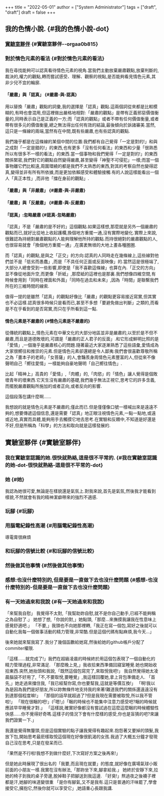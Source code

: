 +++
title = "2022-05-01"
author = ["System Administrator"]
tags = ["draft", "draft"]
draft = false
+++

## 我的色情小說. {#我的色情小說-dot}


### [實驗室夥伴](#實驗室夥伴) {#實驗室夥伴--orgaa0b815}


### 對於情色元素的看法 {#對於情色元素的看法}

我在尋找能夠可以認真看待情色元素的視角.當我們主動放棄嚴肅觀點,放棄判斷的,裁決的,權力的觀點,轉而嘗試感受、理解、觀察的視點,是否能夠看見情色元素,其非少兒不宜的輪廓.


#### 「嚴肅」與「認真」 {#嚴肅-與-認真}

用以替換「嚴肅」觀點的詞彙,我的選擇是「認真」觀點.這兩個詞從來都是比較模糊的,有時也會混用,但這裡做出嚴格地相對:「嚴肅的觀點」是帶有正義邪惡價值衡量的,同時表示自己是正義的一方;而「認真的觀點」或者不帶有任何價值衡量,或者帶有很多元的價值衡量,總之無法得出任何有效的結論,最後傾向於訴諸審美.當然,這只是一條線的兩端,當然有在中間,既有些嚴肅,也有些認真的觀點.

我們幾乎都是在這條線的某個中間的位置:我們都有自己覺得「一定是對的!」和與之成對「一定是錯的!」的東西,也有更多「沒有任何看法」的東西和少量「很熟悉所以有很多不一樣的看法」的東西.當一個事物和我們覺得「一定是對的!」的東西關係緊密,我們對它的觀點自然變得嚴肅,甚至變得「神聖不可侵犯」一樣;而當一個事物離它們比較遠,周圍環繞的都是我們不太熟悉的東西,對其的考察自然也變得認真,變得並非有所有所依據,而是更加依賴感受和體驗接觸.有的人說這樣能看出一個人「真正本性」,而非他「擋在身前的觀點」.


#### 「嚴肅」與「非嚴肅」 {#嚴肅-與-非嚴肅}


#### 「嚴肅」與「反嚴肅」 {#嚴肅-與-反嚴肅}


#### 「認真」:忽略嚴肅 {#認真-忽略嚴肅}

「認真」不是「嚴肅的是不好的」這個觀點.如果這樣想,那麼就是另外一個嚴肅的觀點而已,就好比從地上收起護欄,換個地方重擺一通,沒有實際地變化.實際上來說,很難認為持絕對嚴肅觀點的人能夠理解他所持的觀點.而持很絕對的嚴肅觀點的人,也很容易就會「換個地方重擺一通」,在廣袤無垠的大地上畫各種圈圈.

而「認真」的觀點,是與之「正交」的方向:認真的人同時走在幾條線上,這些線對他們並不是「低劣而愚蠢」,而是「不具任何正面或反面映像」的.當然這是很極端了,大部分人總會受到一些影響,即使是「我不喜歡這條線」也算在內.「正交的方向」並不像從地面升空,而更像「折紙」,那麼紙的這裡也是那裏.我們想像四維空間,有時候會用到「同時在裡面和外面」「同時在過去和未來」,因為「時間」是聯繫我們所在的三維時間的線索.

值得一提的是雖然「認真」的觀點好像比「嚴肅」的觀點更容易接近寫實,但其實也不必這樣.認真很多時候只是看而已,甚至不多想「要避免做出判斷」之類的,而看是不在乎看到的是否寫實,而只在乎所看到這一點.


#### 情色元素是不嚴肅的 {#情色元素是不嚴肅的}

從傳統的觀點上,情色元素在中華文化的大部分地區並非是嚴肅的,以至於是不但不嚴肅,而且是道德敗壞的,可謂是「嚴肅的正人君子的反面」.和它形成鮮明比照的是「愛情」,一個幾乎是嚴肅核心的問題.隨著最近大家逐漸熟悉了這些語彙,愛情成為大家很嚮往和推崇的元素.但是情色元素卻還總是令人鄙夷:我們會很喜歡尊敬所稱之為「畫本子的老師」「女菩薩」的人,會豔羨身周情色元素豐富的人,但從來不像聲明自己「嚮往愛情」一樣能夠自豪地聲明「自己嚮往情色」.

比起「精神上」高貴的「愛情」,「肉體」的,「肉慾」的「情色」讓人覺得是個敗壞青年的壞東西.它天生沒有嚴肅的基礎,我們幾乎無法正視它,思考它的許多含義,而擺脫嚴肅觀點所施加的或者正向,或者反向的影響.

這個段落在講什麼啊......

我想說的就是情色元素是不嚴肅的,僅此而已.但是僅僅像口號一樣喊出來是遠遠不夠的,想要傳遞這個信息,還是需要「認真」地正眼注視情色元素,一點一點地,或遠或近地,真實而具體,能夠用手去觸摸它地去思考.在實驗和反饋中,不知道是好還是不好,但是所稱為「科學」的方法和取向就是這樣發展的.


## 實驗室夥伴 {#實驗室夥伴}


### 我在實驗室認識的她.很快就熟絡,這是很不平常的. {#我在實驗室認識的她-dot-很快就熟絡-這是很不平常的-dot}


### 她 {#她}

我認為她很可愛,無論是在樣貌還是氣氛上.對我來說,首先是氣氛,然後我才能看到樣貌,不然就會有我的精神潔癖帶來的強烈不適感.


### 玩腳 {#玩腳}


### 用腦電紀錄性高潮 {#用腦電紀錄性高潮}

導電膏很麻煩


### 和玩腳的信號比較 {#和玩腳的信號比較}


### 然後做其他事情 {#然後做其他事情}


### 感想:也沒什麼特別的,但是要是一直做下去也沒什麼問題 {#感想-也沒什麼特別的-但是要是一直做下去也沒什麼問題}


### 有一天她過來和我說 {#有一天她過來和我說}

「來幫我自慰」
我覺得不太對,「我幫助妳自慰,就不是你自己動手,已經不能夠稱之為自慰了.」
她想了想,「你說的對,」她點頭,「那麼...來撫摸我讓我在性意味上感覺舒適吧.」
「不要,」我頭也不向她那裡轉,「我正在寫一個包,寫好之後就可以自動化我每一個做事活動的精力管理,非常酷.但是這個代碼有點麻煩,我今天...」

後來她就來幫我寫了.我分了幾個函數給她寫,然後給她的github帳戶分配了commiter權限.

「這樣......就完成了!」我們在超級凌晨的時候終於用這個包表現了一個自動化的精力管理過程,非常滿足.
「那麼晚上見,」我收拾東西準備回寢室睡覺.她也開始收拾東西.突然,她抬頭和我說,「既然這個包寫完了,來取悅我吧!」
我自然覺得她太凌晨腦袋不好用了,「不,不要取悅,要睡覺」,我這樣回覆她,拿上背包準備走人.
「首先,」她走過來擋住我,「我已經幫你寫,你也要幫我,這就是等價互換!」
「啊!我以為是因為我們是好朋友,所以妳無條件地支持我的來著!難道我們的關係還遠遠沒有到達那個程度嘛!」
「那個的話早就超過了?但是我現在需要被取悅,所以我不管啦!」
「現在很睏的吧!」(「嗯!」)「睏的時候也不能集中注意力感受吧?睏的時候就應該早早睡覺才對.」
「這樣說,確實好像都沒有嘗試過在這麼這麼睏的時候體驗性快感......你不覺得好奇嗎.這樣子的情況下會有什麼樣的感受,你也是盲猜的吧?來讓我們證實一下.」

我還是覺得無釐頭,但是這個實驗的點子讓我覺得有趣起來.抱怨著又要掉的頭髮,我放下包,開始思考最麽樣取悅這個現在好像很飢渴的女孩.我過了大概五分鐘才發現自己沒在思考,只是在發呆而已.

「果然是不行啦!我想不到做什麼好,下次寫好方案之後再來!」

但是她此時展現了很出名的「我要,而且現在就要」的態度,就好像在廣場氣球小販前面的小朋友一樣.我實在沒有辦法,「那妳坐下來,腳拿給我.」
她終於安靜下來,拉她的椅子到我的桌子旁邊,脫掉鞋子把腳送到我這邊.
「好臭!」熬過夜之後襪子裡都是汗,她腳的味道變很重
「是你有腳氣,又不是我有.這只是普通的汗味罷了,學會接受它,擁抱它,然後你就可以享受它」,她語重心長跟我講.